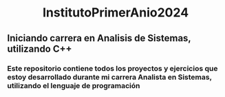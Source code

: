 <h1 align="center">InstitutoPrimerAnio2024</h1>
<h2 align="left">Iniciando carrera en Analisis de Sistemas, utilizando C++</h2>
<h3 aling="center">Este repositorio contiene todos los proyectos y ejercicios que estoy desarrollado durante mi carrera Analista en Sistemas, utilizando el lenguaje de programación</h3>
